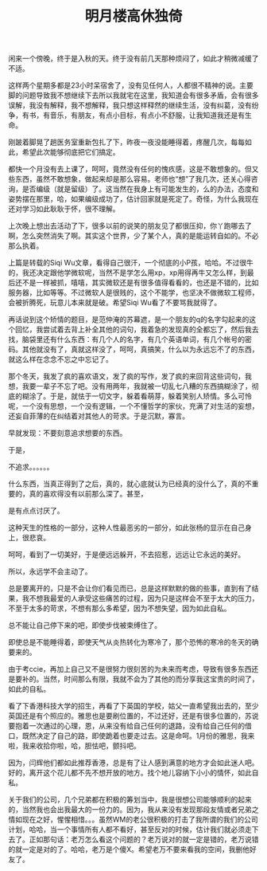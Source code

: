 ﻿---
layout: post
title: 明月楼高休独倚
categories: [history]
tags: [sotry]
---

闲来一个傍晚，终于是入秋的天。终于没有前几天那种烦闷了，如此才稍微减缓了不适。

这样两个星期多都是23小时呆宿舍了，没有见任何人，人都很不精神的说。主要脚的问题导致我不想继续下去所以我就宅在这里，我知道会有很多矛盾，会有很多误解，我没有解释，我不想解释，我只想这样释然的继续生活，没有纠葛，没有纷争，有书，有音乐，有朋友，有点小目标，有点小不舒服，让我知道我还是有生命。

刚跛着脚晃了趟医务室重新包扎了下，昨夜一夜没能睡得着，疼醒几次，每每如此，希望此次能够彻底把它们搞定。

都快一个月没有去上课了，呵呵，竟然没有任何的愧疚感，这是不敢想象的。但又些东西，虽然不敢想象，做起来却是那么容易。老师也“想”了我几次，还关心得咨询，是否编级（就是留级）了。这当然在我身上有可能发生的，么的办法，态度和姿势摆在那里，哈，如果编级成功了，估计回家就是死定了。奇怪，为什么我现在还对学习如此耿耿于怀，很不理解。

上次晚上想出去活动了下，很多以前的说笑的朋友见了都很压抑，你丫跑哪去了啊，怎么突然消失了啊。其实这个世界，少了某个人，真的是能运转自如的。不必那么执着。

上篇是转载的Siqi Wu文章，看得自己很汗，一个彻底的小P孩，哈哈。不过很牛的，我还决定跟他学微软呢，当然不是学怎么用xp，xp用得再牛又怎么样，到最后还不是一样被抓，嘻嘻，其实微软还是有很多值得看看的，也还是不错的，比如服务器，比如等等。不过微软人是很贱的，这个不能学，也坚决不做微软工程师，会被折腾死，玩意儿本来就是破。希望Siqi Wu看了不要骂我就得了。

再话说到这个矫情的题目，是范仲淹的苏幕遮，是一个朋友的q的名字勾起来的这个回忆，我尝试着去背上补全其他的词句，我着急的发现真的全都忘了，然后我去找，脑袋里还有什么东西：有几个人的名字，有几个英语单词，有几个帐号的密码。其他就没有了，真就这样没了，呵呵，真搞笑，什么以为永远忘不了的东西，就这么样在念念不忘之中忘记了。

那个冬天，我发了疯的喜欢语文，发了疯的写作，发了疯的来回背这些词句，我想，我要一辈子不忘了吧。没有用两年，我就被一切乱七八糟的东西搞糊涂了，彻底的糊涂了。于是，就怯于一切文字，躲着看萌芽，躲着笑别人矫情。多么可怜呢，一个没有思想，一个没有逻辑，一个不懂哲学的家伙，充满了对生活的妄想，还妄自菲薄的在纠结着对其他人的苛求。于是沉默，寡言。

早就发现：不要刻意追求想要的东西。

于是，

不追求。。。。。。

什么东西，当真正得到了之后，真的，就心底就认为已经真的没什么了，真的不重要的，真的喜欢得没有以前那么深了。甚至，

是有点点讨厌了。

这种天生的性格的一部分，这种人性最恶劣的一部分，如此张杨的显示在自己身上，很悲哀。

呵呵，看到了一切美好，于是便远远躲开，不去招惹，远远让它永远的美好。

所以，永远学不会主动了。

总是要离开的，只是不会让你们看见而已，总是这样默默的做的些事，直到有了结果，我不想我最爱的人承受这些痛苦的过程，因为只是这样会不至于太大的压力，不至于太多的苛求，不想有那么多希望，因为不想失望，因为如此自私。

总不能让自己停下来的吧，即使步伐被束缚住了。

即使总是不能睡得着，即使天气从炎热转化为寒冷了，那个恐怖的寒冷的冬天的确要来的。

由于考ccie，再加上自己又不是很努力很刻苦的为未来而考虑，导致有很多东西还是要补的。当然，时间那么有限，我就不会为了其他的而分享我这宝贵的时间了，如此的自私。

看了下香港科技大学的招生，再看了下英国的学校，姑父一直希望我出去的，至少英国还是有个照应的。雅思也是要刷位置的，不过还好，还是有很多位置的，苏说要抱着一次通过的心理，恩，从来没有给自己任何的退路，没有给自己任何的借口，既然决定了自己的路，即使跪着也要走过去。这是命呵。1月份的雅思，我来啦，我来收拾你啦，哈，胆怯吧，颤抖吧。

因为，闫辉他们都如此推荐香港，总是有了让人感到满意的地方才会如此迷人吧。好的，离开这个花儿都不先不想开放的地方。找个地儿容纳下小小的情怀，如此自私。

关于我们的公司，几个兄弟都在积极的筹划当中，我是很想公司能够顺利的起来的，当然我也会出我最大的一份力的。因为，我从来没有发现那段友情或者兄弟之情如现在之好，惺惺相惜。。。虽然WM的老公很积极的打击了我所谓的我们的公司计划，哈哈，当一个事情所有人都不看好，甚至反对的时候，估计我们就必须走下去了。正如那句话：老万怎么看这个问题的？老万说对的就一定是错的，老万说错的就一定是对的了。哈哈，老万是个傻X。希望老万不要来看我的空间，我删他好友了。
